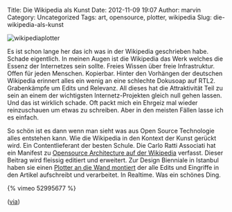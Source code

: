 Title: Die Wikipedia als Kunst
Date: 2012-11-09 19:07
Author: marvin
Category: Uncategorized
Tags: art, opensource, plotter, wikipedia
Slug: die-wikipedia-als-kunst

![wikipediaplotter]({static}/images/wikipediaplotter.jpg)

Es ist schon lange her das ich was in der Wikipedia geschrieben habe.
Schade eigentlich. In meinen Augen ist die Wikipedia das Werk welches
die Essenz der Internetzes sein sollte. Freies Wissen über freie
Infrastruktur. Offen für jeden Menschen. Kopierbar. Hinter den Vorhängen
der deutschen Wikipedia erinnert alles ein wenig an eine schlechte
Dokusoap auf RTL2. Grabenkämpfe um Edits und Relevanz. All dieses hat
die Attraktivität Teil zu sein an einem der wichtigsten
Internetz-Projekten gleich null gehen lassen. Und das ist wirklich
schade. Oft packt mich ein Ehrgeiz mal wieder reinzuschauen um etwas zu
schreiben. Aber in den meisten Fällen lasse ich es einfach.

So schön ist es dann wenn man sieht was aus Open Source Technologie
alles entstehen kann. Wie die Wikipedia in den Kontext der Kunst gerückt
wird. Ein Contentlieferant der besten Schule. Die Carlo Ratti Associati
hat ein Manifest zu [Opensource Architecture auf der
Wikipedia](http://en.wikipedia.org/wiki/Open_Source_Architecture)
verfasst. Dieser Beitrag wird fleissig editiert und erweitert. Zur
Design Bienniale in Istanbul haben sie einen [Plotter an die Wand
montiert](http://www.dezeen.com/2012/10/16/open-source-architecture-manifesto-by-walter-nicolino-and-carlo-ratti/)
der alle Edits und Eingriffe in den Artikel aufschreibt und verarbeitet.
In Realtime. Was ein schönes Ding.

{% vimeo 52995677 %}

([via](http://www.kotzendes-einhorn.de/blog/2012-11/open-source-architecture-manifesto-ein-wikipedia-artikel-als-kunst-installation/))

